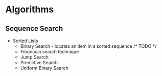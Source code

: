 Algorithms
===============

Sequence Search
---------------

- Sorted Lists
    * Binary Search - locates an item in a sorted sequence
    /* TODO */
    * Fibonacci search technique
    * Jump Search
    * Predictive Search
    * Uniform Binary Search

